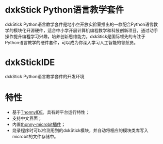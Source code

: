 # dxkStick Python语言教学套件
dxkStick Python语言教学套件是地小空开放实验室推出的一款配合Python语言教学的模块化开源硬件，适合中小学开展计算机编程教学和科技创新项目，通过动手操作提升编程学习兴趣，培养创新思维能力。dxkStick是国际领先的专注于Python语言教学的硬件套件，可以成为你深入学习人工智能的领航员。
# dxkStickIDE
dxkStick Python语言教学套件的开发环境

# 特性
- 基于[ThonnyIDE](http://thonny.org)，具有跨平台运行特性；
- 支持中文界面；
- 内置[thonny-microbit插件](https://bitbucket.org/KauriRaba/thonny-microbit)；
- 烧录程序时可以检测用到的dxkStick模块，并自动将相应的模块类库写入microbit的文件存储中。
